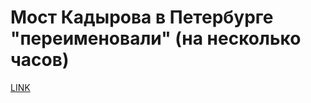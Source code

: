 # Мост Кадырова в Петербурге "переименовали" (на несколько часов)



[LINK](https://varlamov.ru/2430127.html)